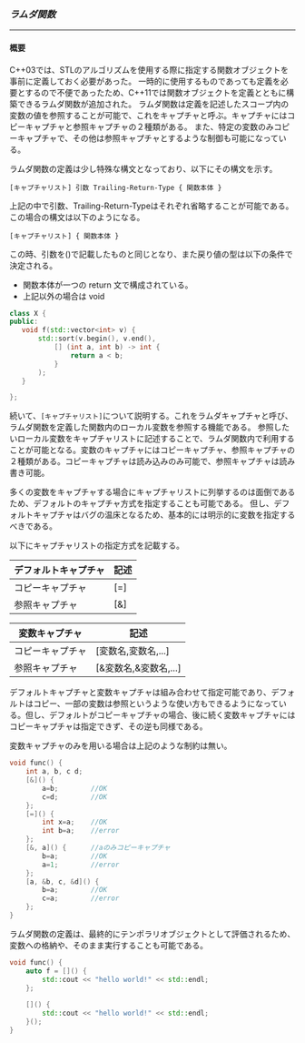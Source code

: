 ### *ラムダ関数*
---
#### 概要
C++03では、STLのアルゴリズムを使用する際に指定する関数オブジェクトを事前に定義しておく必要があった。
一時的に使用するものであっても定義を必要とするので不便であったため、C++11では関数オブジェクトを定義とともに構築できるラムダ関数が追加された。
ラムダ関数は定義を記述したスコープ内の変数の値を参照することが可能で、これをキャプチャと呼ぶ。キャプチャにはコピーキャプチャと参照キャプチャの２種類がある。
また、特定の変数のみコピーキャプチャで、その他は参照キャプチャとするような制御も可能になっている。

ラムダ関数の定義は少し特殊な構文となっており、以下にその構文を示す。

`[キャプチャリスト] 引数 Trailing-Return-Type { 関数本体 }`

上記の中で引数、Trailing-Return-Typeはそれぞれ省略することが可能である。この場合の構文は以下のようになる。

`[キャプチャリスト] { 関数本体 }`

この時、引数を()で記載したものと同じとなり、また戻り値の型は以下の条件で決定される。

 * 関数本体が一つの return 文で構成されている。
 * 上記以外の場合は void


```c++
class X {
public:
   void f(std::vector<int> v) {
       std::sort(v.begin(), v.end(),
           [] (int a, int b) -> int {
               return a < b;
           }
       );
   }

};
```

続いて、`[キャプチャリスト]`について説明する。これをラムダキャプチャと呼び、ラムダ関数を定義した関数内のローカル変数を参照する機能である。
参照したいローカル変数をキャプチャリストに記述することで、ラムダ関数内で利用することが可能となる。変数のキャプチャにはコピーキャプチャ、参照キャプチャの２種類がある。コピーキャプチャは読み込みのみ可能で、参照キャプチャは読み書き可能。

多くの変数をキャプチャする場合にキャプチャリストに列挙するのは面倒であるため、デフォルトのキャプチャ方式を指定することも可能である。
但し、デフォルトキャプチャはバグの温床となるため、基本的には明示的に変数を指定するべきである。

以下にキャプチャリストの指定方式を記載する。

| デフォルトキャプチャ | 記述 |
| -- | -- |
|コピーキャプチャ| [=] |
|参照キャプチャ| [&] |

| 変数キャプチャ | 記述 |
| -- | -- |
|コピーキャプチャ| [変数名,変数名,...] |
|参照キャプチャ| [&変数名,&変数名,...] |

デフォルトキャプチャと変数キャプチャは組み合わせて指定可能であり、デフォルトはコピー、一部の変数は参照というような使い方もできるようになっている。但し、デフォルトがコピーキャプチャの場合、後に続く変数キャプチャにはコピーキャプチャは指定できず、その逆も同様である。

変数キャプチャのみを用いる場合は上記のような制約は無い。

```c++
void func() {
    int a, b, c d;
    [&]() {
        a=b;        //OK
        c=d;        //OK
    };
    [=]() {
        int x=a;    //OK
        int b=a;    //error
    };
    [&, a]() {      //aのみコピーキャプチャ
        b=a;        //OK
        a=1;        //error
    };
    [a, &b, c, &d]() {
        b=a;        //OK
        c=a;        //error
    };
}
```

ラムダ関数の定義は、最終的にテンポラリオブジェクトとして評価されるため、変数への格納や、そのまま実行することも可能である。

```c++
void func() {
    auto f = []() {
        std::cout << "hello world!" << std::endl;
    };
    
    []() { 
        std::cout << "hello world!" << std::endl;
    }();
}
```
